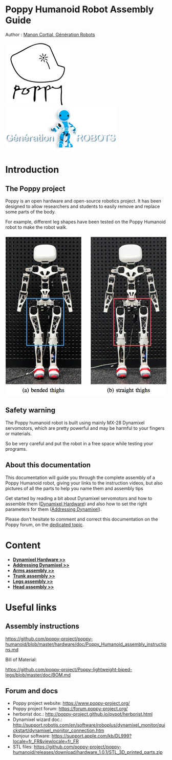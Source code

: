 
# Poppy Humanoid Robot Assembly Guide

Author : [Manon Cortial, Génération Robots](http://www.generationrobots.com/en/278-le-robot-poppy-humanoid)


![image](../img/poppy-logo.png) ![image](../img/GR-logo.png)

# Introduction

## The Poppy project

Poppy is an open hardware and open-source robotics project. It has been designed to allow researchers and students to easily remove and replace some parts of the body.

For example, different leg shapes have been tested on the Poppy Humanoid robot to make the robot walk.

![image](../img/humanoids2013_Experiments.png)

## Safety warning

The Poppy humanoid robot is built using mainly MX-28 Dynamixel servomotors, which are pretty powerful and may be harmful to your fingers or materials.

So be very careful and put the robot in a free space while testing your programs.

## About this documentation

This documentation will guide you through the complete assembly of a Poppy Humanoid robot, giving your links to the instruction videos, but also pictures of all the parts to help you name them and assembly tips

Get started by reading a bit about Dynamixel servomotors and how to assemble them ([Dynamixel Hardware](dynamixel_hardware.md)) and also how to set the right parameters for them ([Addressing Dynamixel](addressing_dynamixel.md)).

Please don’t hesitate to comment and correct this documentation on the Poppy forum, on the [dedicated topic](https://forum.poppy-project.org/t/quickstart-assembly-and-programming-plus-some-code-examples/1228).


# Content

- [**Dynamixel Hardware >>**](dynamixel_hardware.md)
- [**Addressing Dynamixel >>**](addressing_dynamixel.md)
- [**Arms assembly >>**](arms_assembly.md)
- [**Trunk assembly >>**](trunk_assembly.md)
- [**Legs assembly >>**](legs_assembly.md)
- [**Head assembly >>**](https://github.com/poppy-project/Poppy-minimal-head-design/blob/master/doc/head_assembly_instructions.md)


# Useful links

## Assembly instructions

<https://github.com/poppy-project/poppy-humanoid/blob/master/hardware/doc/Poppy_Humanoid_assembly_instructions.md>

Bill of Material:

<https://github.com/poppy-project/Poppy-lightweight-biped-legs/blob/master/doc/BOM.md>

## Forum and docs

- Poppy project website: https://www.poppy-project.org/
- Poppy project forum: https://forum.poppy-project.org/
- herborist doc.: http://poppy-project.github.io/pypot/herborist.html
- Dynamixel wizard doc.: http://support.robotis.com/en/software/roboplus/dynamixel_monitor/quickstart/dynamixel_monitor_connection.htm
- Bonjour software: https://support.apple.com/kb/DL999?locale=fr_FR&viewlocale=fr_FR
- STL files: https://github.com/poppy-project/poppy-humanoid/releases/download/hardware_1.0.1/STL_3D_printed_parts.zip
